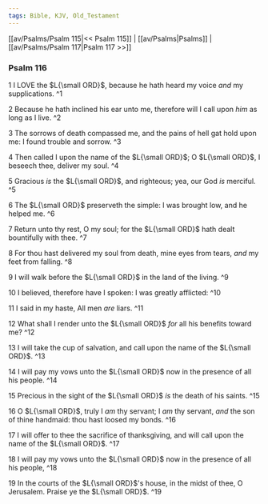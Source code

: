 ```yaml
---
tags: Bible, KJV, Old_Testament
---
```


[[av/Psalms/Psalm 115|<< Psalm 115]] | [[av/Psalms|Psalms]] | [[av/Psalms/Psalm 117|Psalm 117 >>]]

### Psalm 116

1 I LOVE the $L{\small ORD}$, because he hath heard my voice _and_ my supplications. ^1

2 Because he hath inclined his ear unto me, therefore will I call upon _him_ as long as I live. ^2

3 The sorrows of death compassed me, and the pains of hell gat hold upon me: I found trouble and sorrow. ^3

4 Then called I upon the name of the $L{\small ORD}$; O $L{\small ORD}$, I beseech thee, deliver my soul. ^4

5 Gracious _is_ the $L{\small ORD}$, and righteous; yea, our God _is_ merciful. ^5

6 The $L{\small ORD}$ preserveth the simple: I was brought low, and he helped me. ^6

7 Return unto thy rest, O my soul; for the $L{\small ORD}$ hath dealt bountifully with thee. ^7

8 For thou hast delivered my soul from death, mine eyes from tears, _and_ my feet from falling. ^8

9 I will walk before the $L{\small ORD}$ in the land of the living. ^9

10 I believed, therefore have I spoken: I was greatly afflicted: ^10

11 I said in my haste, All men _are_ liars. ^11

12 What shall I render unto the $L{\small ORD}$ _for_ all his benefits toward me? ^12

13 I will take the cup of salvation, and call upon the name of the $L{\small ORD}$. ^13

14 I will pay my vows unto the $L{\small ORD}$ now in the presence of all his people. ^14

15 Precious in the sight of the $L{\small ORD}$ _is_ the death of his saints. ^15

16 O $L{\small ORD}$, truly I _am_ thy servant; I _am_ thy servant, _and_ the son of thine handmaid: thou hast loosed my bonds. ^16

17 I will offer to thee the sacrifice of thanksgiving, and will call upon the name of the $L{\small ORD}$. ^17

18 I will pay my vows unto the $L{\small ORD}$ now in the presence of all his people, ^18

19 In the courts of the $L{\small ORD}$'s house, in the midst of thee, O Jerusalem. Praise ye the $L{\small ORD}$. ^19
